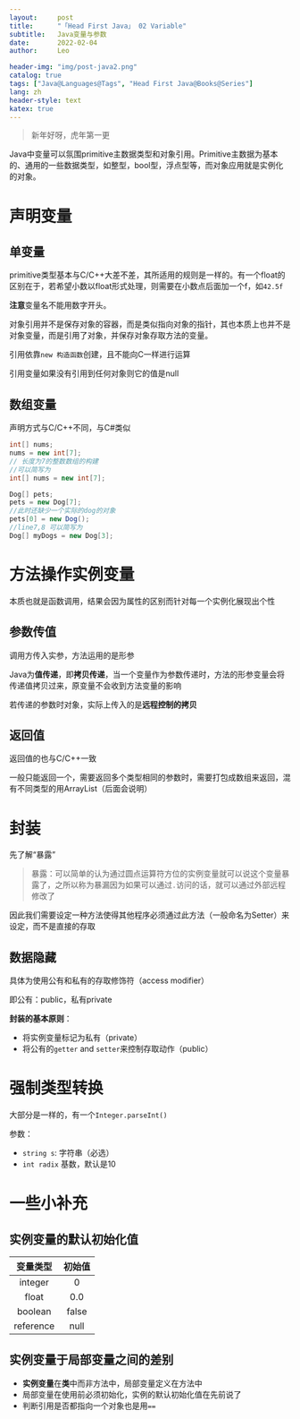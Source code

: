 ```yaml
---
layout:     post
title:      "「Head First Java」 02 Variable"
subtitle:   Java变量与参数
date:       2022-02-04
author:     Leo

header-img: "img/post-java2.png"
catalog: true
tags: ["Java@Languages@Tags", "Head First Java@Books@Series"]
lang: zh
header-style: text
katex: true
---
```


> 新年好呀，虎年第一更



Java中变量可以氛围primitive主数据类型和对象引用。Primitive主数据为基本的、通用的一些数据类型，如整型，bool型，浮点型等，而对象应用就是实例化的对象。

# 声明变量

## 单变量

primitive类型基本与C/C++大差不差，其所适用的规则是一样的。有一个float的区别在于，若希望小数以float形式处理，则需要在小数点后面加一个f，如`42.5f`

**注意**变量名不能用数字开头。

对象引用并不是保存对象的容器，而是类似指向对象的指针，其也本质上也并不是对象变量，而是引用了对象，并保存对象存取方法的变量。

引用依靠`new 构造函数`创建，且不能向C一样进行运算

引用变量如果没有引用到任何对象则它的值是null

## 数组变量

声明方式与C/C++不同，与C#类似

````java
int[] nums;
nums = new int[7];
// 长度为7的整数数组的构建
//可以简写为
int[] nums = new int[7];

Dog[] pets;
pets = new Dog[7];
//此时还缺少一个实际的dog的对象
pets[0] = new Dog();
//line7,8 可以简写为
Dog[] myDogs = new Dog[3];
````

# 方法操作实例变量

本质也就是函数调用，结果会因为属性的区别而针对每一个实例化展现出个性

## 参数传值

调用方传入实参，方法运用的是形参

Java为**值传递**，即**拷贝传递**，当一个变量作为参数传递时，方法的形参变量会将传递值拷贝过来，原变量不会收到方法变量的影响

若传递的参数时对象，实际上传入的是**远程控制的拷贝**

## 返回值

返回值的也与C/C++一致

一般只能返回一个，需要返回多个类型相同的参数时，需要打包成数组来返回，混有不同类型的用ArrayList（后面会说明）

# 封装

先了解“暴露”

> 暴露：可以简单的认为通过圆点运算符方位的实例变量就可以说这个变量暴露了，之所以称为暴漏因为如果可以通过`.`访问的话，就可以通过外部远程修改了

因此我们需要设定一种方法使得其他程序必须通过此方法（一般命名为Setter）来设定，而不是直接的存取

## 数据隐藏

具体为使用公有和私有的存取修饰符（access modifier）

即公有：public，私有private

**封装的基本原则**：

* 将实例变量标记为私有（private）
* 将公有的`getter` and `setter`来控制存取动作（public）

# 强制类型转换

大部分是一样的，有一个`Integer.parseInt()`

参数：

* `string s`: 字符串（必选）
* `int radix` 基数，默认是10

# 一些小补充

## 实例变量的默认初始化值



| 变量类型  | 初始值 |
| :-------: | :----: |
|  integer  |   0    |
|   float   |  0.0   |
|  boolean  | false  |
| reference |  null  |

## 实例变量于局部变量之间的差别

* **实例变量**在**类**中而非方法中，局部变量定义在方法中
* 局部变量在使用前必须初始化，实例的默认初始化值在先前说了
* 判断引用是否都指向一个对象也是用`==`

